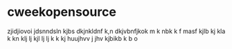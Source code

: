 # cweekopensource
zjidjiovoi jdsnndsln kjbs dkjnkldnf k,n dkjvbnfjkok m k nbk k f masf kjlb kj kla k kn klj lj kjl lj lj k k kj 
 huujhvv j jhv kjbikb k b o
